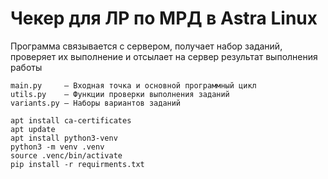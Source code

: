 # Чекер для ЛР по МРД в Astra Linux
Программа связывается с сервером, получает набор заданий, проверяет их выполнение и отсылает на сервер результат выполнения работы

```
main.py     – Входная точка и основной программный цикл
utils.py    – Функции проверки выполнения заданий
variants.py – Наборы вариантов заданий
```


```
apt install ca-certificates
apt update
apt install python3-venv
python3 -m venv .venv
source .venc/bin/activate
pip install -r requirments.txt
```
